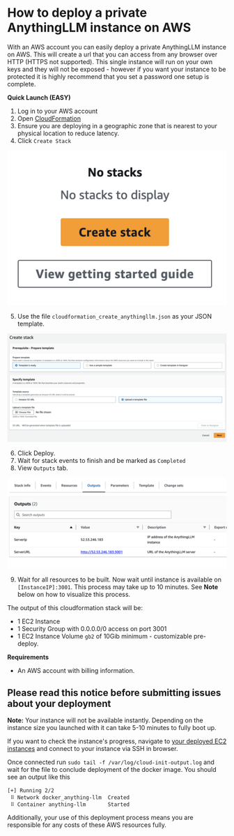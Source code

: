 # How to deploy a private AnythingLLM instance on AWS

With an AWS account you can easily deploy a private AnythingLLM instance on AWS. This will create a url that you can access from any browser over HTTP (HTTPS not supported). This single instance will run on your own keys and they will not be exposed - however if you want your instance to be protected it is highly recommend that you set a password one setup is complete.

**Quick Launch (EASY)**
1. Log in to your AWS account
2. Open [CloudFormation](https://us-west-1.console.aws.amazon.com/cloudformation/home)
3. Ensure you are deploying in a geographic zone that is nearest to your physical location to reduce latency.
4. Click `Create Stack`

![Create Stack](../../../images/screenshots/create_stack.png)

5. Use the file `cloudformation_create_anythingllm.json` as your JSON template.

![Upload Stack](../../../images/screenshots/upload.png)

6. Click Deploy.  
7. Wait for stack events to finish and be marked as `Completed`
8. View `Outputs` tab.

![Stack Output](../../../images/screenshots/cf_outputs.png)

9. Wait for all resources to be built. Now wait until instance is available on `[InstanceIP]:3001`.
This process may take up to 10 minutes. See **Note** below on how to visualize this process.

The output of this cloudformation stack will be:
- 1 EC2 Instance
- 1 Security Group with 0.0.0.0/0 access on port 3001
- 1 EC2 Instance Volume `gb2` of 10Gib minimum - customizable pre-deploy.

**Requirements**
- An AWS account with billing information.

## Please read this notice before submitting issues about your deployment

**Note:** 
Your instance will not be available instantly. Depending on the instance size you launched with it can take 5-10 minutes to fully boot up.

If you want to check the instance's progress, navigate to [your deployed EC2 instances](https://us-west-1.console.aws.amazon.com/ec2/home) and connect to your instance via SSH in browser.

Once connected run `sudo tail -f /var/log/cloud-init-output.log` and wait for the file to conclude deployment of the docker image.
You should see an output like this
```
[+] Running 2/2
 ⠿ Network docker_anything-llm  Created 
 ⠿ Container anything-llm       Started  
```

Additionally, your use of this deployment process means you are responsible for any costs of these AWS resources fully.